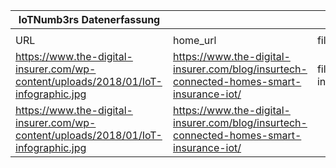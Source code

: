 |IoTNumb3rs Datenerfassung|||||||||||
| ---- | ---- | ---- | ---- | ---- | ---- | ---- | ---- | ---- | ---- | ---- |
||||||||||||
|URL|home_url|filename|device_class|device_count|market_class|market_volume|prognosis_year|publication_year|authorship_class|Dropbox folder|
|https://www.the-digital-insurer.com/wp-content/uploads/2018/01/IoT-infographic.jpg|https://www.the-digital-insurer.com/blog/insurtech-connected-homes-smart-insurance-iot/|file9_IoT-infographic.jpg|Generic IoT|50000000000|||2025|2014|scientist|JinlinHolic/20181114-1500|
|https://www.the-digital-insurer.com/wp-content/uploads/2018/01/IoT-infographic.jpg|https://www.the-digital-insurer.com/blog/insurtech-connected-homes-smart-insurance-iot/||||invest.|1.7E+12|2020|2014|scientist|JinlinHolic/20181114-1500|
